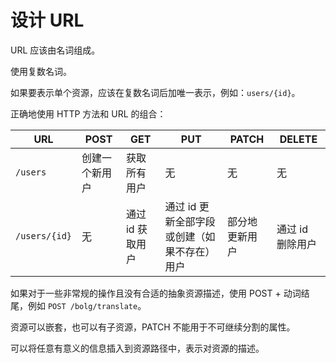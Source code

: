 # 设计 URL

URL 应该由名词组成。

使用复数名词。

如果要表示单个资源，应该在复数名词后加唯一表示，例如：`users/{id}`。

正确地使用 HTTP 方法和 URL 的组合：

URL|POST|GET|PUT|PATCH|DELETE
---|----|---|---|-----|------
`/users`|创建一个新用户|获取所有用户|无|无|无
`/users/{id}`|无|通过 id 获取用户|通过 id 更新全部字段或创建（如果不存在）用户|部分地更新用户|通过 id 删除用户

如果对于一些非常规的操作且没有合适的抽象资源描述，使用 POST + 动词结尾，例如 `POST /bolg/translate`。

资源可以嵌套，也可以有子资源，PATCH 不能用于不可继续分割的属性。

可以将任意有意义的信息插入到资源路径中，表示对资源的描述。
